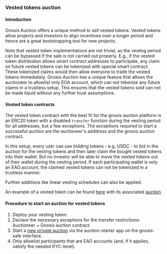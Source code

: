 ### Vested tokens auction

#### Introduction

Gnosis Auction offers a unique method to sell vested tokens. Vested tokens allow projects and investors to align incentives over a longer period and hence are a great bootstrapping tool for new projects.

Note that vested token implementations are not trivial, as the vesting period can be bypassed if the sale is not carried out properly. E.g., if the vested token distribution allows smart contract addresses to participate, any claim on future vested tokens can be tokenized with special smart contract. These tokenized claims would then allow everyone to trade the vested tokens immediately. Gnosis Auction has a unique feature that allows the auctioneer to allowlist only EOA account, which can not tokenize any future claims in a trustless setup. This ensures that the vested tokens sold can not be made liquid without any further trust assumptions.

#### Vested token contracts

The vested token contract with the best fit for the gnosis auction platform is an ERC20 token with a disabled `transfer` function during the vesting period for all addresses, but a few exceptions. The exceptions required to start a successful auction are the auctioneer's adddress and the gnosis auction contract.

In this setup, every user can use bidding tokens - e.g. USDC - to bid in the auction for the vesting tokens and then later claim the bought vested tokens into their wallet. But no investor will be able to move the vested tokens out of their wallet during the vesting period. If each participating wallet is only an EAO account, the claimed vested tokens can not be tokenized in a trustless manner.

Further additions like linear vesting schedules can also be applied.

An example of a vested token can be found [here](https://etherscan.io/address/0x0C033bb39e67eB598D399C06A8A519498dA1Cec9#code) with its associated [auction](https://gnosis-auction.eth.link/#/auction?auctionId=34&chainId=1#topAnchor).

#### Procedure to start an auction for vested tokens

1. Deploy your vesting token.
2. Declare the necessary exceptions for the transfer restrictions: Auctioneer + Gnosis auction contract.
3. Start a [new private auction](/#/docs/starting-an-auction-with-safe) via the auction-starter app on the gnosis-safe interface.
4. Only allowlist participants that are EAO accounts (and, if it applies, satisfy the needed KYC-level).
